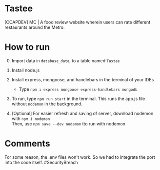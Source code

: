 # Tastee
[CCAPDEV] MC | A food review website wherein users can rate different restaurants around the Metro.

# How to run 
0. Import data in `database_data`, to a table named `Tastee`

1. Install node.js
   
2. Install express, mongoose, and handlebars in the terminal of your IDEs<br>
      - Type `npm i express mongoose express-handlebars mongodb`

3. To run, type `npm run start` in the terminal.
   This runs the app.js file without `nodemon` in the background.

4. [Optional] For easier refresh and saving of server, download nodemon with `npm i nodemon`<br>
   Then, use `npm save --dev nodemon` tto run with nodemon

# Comments
For some reason, the .env files won't work. So we had to integrate the port into the code itself. #SecurityBreach

  
